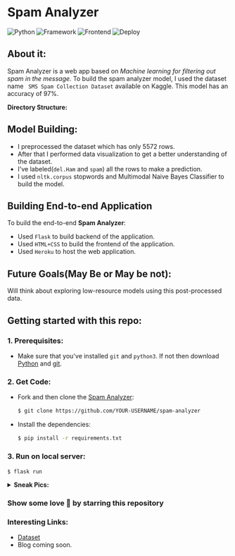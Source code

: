 # Spam Analyzer

![Python](https://img.shields.io/badge/Python-3.8-blueviolet)
![Framework](https://img.shields.io/badge/Framework-Flask-red)
![Frontend](https://img.shields.io/badge/Frontend-HTML/CSS/JS-green)
![Deploy](https://www.herokucdn.com/deploy/button.svg)

## About it:

Spam Analyzer is a web app based on _Machine learning for filtering out spam in the message._ To build the spam analyzer model, I used the dataset name ` SMS Spam Collection Dataset` available on Kaggle. This model has an accuracy of 97%.

**Directory Structure:**



## Model Building:

- I preprocessed the dataset which has only 5572 rows.
- After that I performed data visualization to get a better understanding of the dataset.
-  I've labeled(`del.Ham` and `spam`) all the rows to make a prediction.
-  I used `nltk.corpus` stopwords and Multimodal Naive Bayes Classifier to build the model.

## Building End-to-end Application

To build the end-to-end **Spam Analyzer**:
- Used `Flask` to build backend of the application.
- Used `HTML+CSS` to build the frontend of the application.
- Used `Heroku` to host the web application.

## Future Goals(May Be or May be not):

Will think about exploring low-resource models using this post-processed data.


## Getting started with this repo:
### 1. Prerequisites:
- Make sure that you've installed `git` and `python3`. If not then download [Python](https://www.python.org/downloads/source/) and [git](https://git-scm.com/downloads).

### 2. Get Code:
* Fork and then clone the [Spam Analyzer](https://github.com/divyanshugit/spam-analyzer):
  ```bash
  $ git clone https://github.com/YOUR-USERNAME/spam-analyzer
  ```
* Install the dependencies:
  ```bash
  $ pip install -r requirements.txt
  ```
### 3. Run on local server:
  ```python3
  $ flask run
  ```
<details><summary><b>Sneak Pics:</b></summary>

**Ham Check:**
<p float="left">
  <img src="static/ham_page.png" width="400" />
  <img src="static/result_ham_page.png" width="400" /> 
</p>

**Spam Check:**
<p float="left">
  <img src="static/spam_page.png" width="400" />
  <img src="static/result_spam_page.png" width="400" /> 
</p>
  
</details>

### Show some love 💖 by starring this repository

### Interesting Links:
- [Dataset](https://www.kaggle.com/uciml/sms-spam-collection-dataset)
- Blog coming soon.
